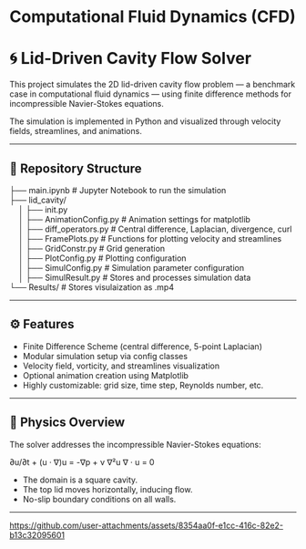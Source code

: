 # Computational Fluid Dynamics (CFD)

# 🌀 Lid-Driven Cavity Flow Solver

This project simulates the 2D lid-driven cavity flow problem — a benchmark case in computational fluid dynamics — using finite difference methods for incompressible Navier-Stokes equations.

The simulation is implemented in Python and visualized through velocity fields, streamlines, and animations.

---

## 📁 Repository Structure

├── main.ipynb # Jupyter Notebook to run the simulation<br>
├── lid_cavity/<br>
&nbsp;&nbsp;&nbsp;&nbsp;│ ├── init.py<br>
&nbsp;&nbsp;&nbsp;&nbsp;│ ├── AnimationConfig.py # Animation settings for matplotlib<br>
&nbsp;&nbsp;&nbsp;&nbsp;│ ├── diff_operators.py # Central difference, Laplacian, divergence, curl<br>
&nbsp;&nbsp;&nbsp;&nbsp;│ ├── FramePlots.py # Functions for plotting velocity and streamlines<br>
&nbsp;&nbsp;&nbsp;&nbsp;│ ├── GridConstr.py # Grid generation<br>
&nbsp;&nbsp;&nbsp;&nbsp;│ ├── PlotConfig.py # Plotting configuration<br>
&nbsp;&nbsp;&nbsp;&nbsp;│ ├── SimulConfig.py # Simulation parameter configuration<br>
&nbsp;&nbsp;&nbsp;&nbsp;│ ├── SimulResult.py # Stores and processes simulation data<br>
└── Results/ # Stores visulaization as .mp4<br>



---

## ⚙️ Features

- Finite Difference Scheme (central difference, 5-point Laplacian)
- Modular simulation setup via config classes
- Velocity field, vorticity, and streamlines visualization
- Optional animation creation using Matplotlib
- Highly customizable: grid size, time step, Reynolds number, etc.

---

## 🧠 Physics Overview

The solver addresses the incompressible Navier-Stokes equations:

∂u/∂t + (u · ∇)u = -∇p + ν ∇²u
∇ · u = 0

- The domain is a square cavity.
- The top lid moves horizontally, inducing flow.
- No-slip boundary conditions on all walls.

---



https://github.com/user-attachments/assets/8354aa0f-e1cc-416c-82e2-b13c32095601

